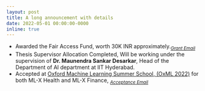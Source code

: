 ```yaml
---
layout: post
title: A long announcement with details
date: 2022-05-01 00:00:00-0000
inline: true
---
```


- Awarded the Fair Access Fund, worth 30K INR approximately._<sub>[Grant Email](/files/hasoc/fairaccess.png)</sub>_
- Thesis Supervisor Allocation Completed, Will be working under the supervision of <b>Dr. Maunendra Sankar Desarkar</b>, Head of the Department of AI department at IIT Hyderabad.
- Accepted at [Oxford Machine Learning Summer School, (OxML 2022)](https://www.oxfordml.school/) for both ML-X Health and ML-X Finance, _<sub>[Acceptance Email](/files/oxml.pdf)</sub>_
